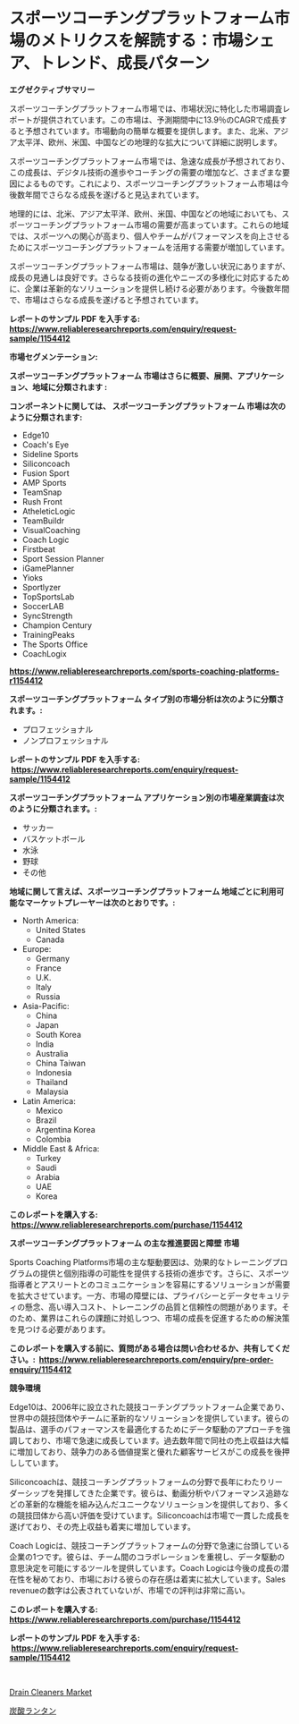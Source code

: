 <p><h1>スポーツコーチングプラットフォーム市場のメトリクスを解読する：市場シェア、トレンド、成長パターン</h1></p><p><strong>エグゼクティブサマリー</strong></p>
<p><p>スポーツコーチングプラットフォーム市場では、市場状況に特化した市場調査レポートが提供されています。この市場は、予測期間中に13.9％のCAGRで成長すると予想されています。市場動向の簡単な概要を提供します。また、北米、アジア太平洋、欧州、米国、中国などの地理的な拡大について詳細に説明します。</p><p>スポーツコーチングプラットフォーム市場では、急速な成長が予想されており、この成長は、デジタル技術の進歩やコーチングの需要の増加など、さまざまな要因によるものです。これにより、スポーツコーチングプラットフォーム市場は今後数年間でさらなる成長を遂げると見込まれています。</p><p>地理的には、北米、アジア太平洋、欧州、米国、中国などの地域においても、スポーツコーチングプラットフォーム市場の需要が高まっています。これらの地域では、スポーツへの関心が高まり、個人やチームがパフォーマンスを向上させるためにスポーツコーチングプラットフォームを活用する需要が増加しています。</p><p>スポーツコーチングプラットフォーム市場は、競争が激しい状況にありますが、成長の見通しは良好です。さらなる技術の進化やニーズの多様化に対応するために、企業は革新的なソリューションを提供し続ける必要があります。今後数年間で、市場はさらなる成長を遂げると予想されています。</p></p>
<p><strong>レポートのサンプル PDF を入手する: <a href="https://www.reliableresearchreports.com/enquiry/request-sample/1154412">https://www.reliableresearchreports.com/enquiry/request-sample/1154412</a></strong></p>
<p><strong>市場セグメンテーション:</strong></p>
<p><strong> スポーツコーチングプラットフォーム 市場はさらに概要、展開、アプリケーション、地域に分類されます :</strong></p>
<p><strong>コンポーネントに関しては、 スポーツコーチングプラットフォーム 市場は次のように分類されます: &nbsp;</strong></p>
<p><ul><li>Edge10</li><li>Coach's Eye</li><li>Sideline Sports</li><li>Siliconcoach</li><li>Fusion Sport</li><li>AMP Sports</li><li>TeamSnap</li><li>Rush Front</li><li>AtheleticLogic</li><li>TeamBuildr</li><li>VisualCoaching</li><li>Coach Logic</li><li>Firstbeat</li><li>Sport Session Planner</li><li>iGamePlanner</li><li>Yioks</li><li>Sportlyzer</li><li>TopSportsLab</li><li>SoccerLAB</li><li>SyncStrength</li><li>Champion Century</li><li>TrainingPeaks</li><li>The Sports Office</li><li>CoachLogix</li></ul></p>
<p><strong><a href="https://www.reliableresearchreports.com/sports-coaching-platforms-r1154412">https://www.reliableresearchreports.com/sports-coaching-platforms-r1154412</a></strong></p>
<p><strong> スポーツコーチングプラットフォーム タイプ別の市場分析は次のように分類されます。:</strong></p>
<p><ul><li>プロフェッショナル</li><li>ノンプロフェッショナル</li></ul></p>
<p><strong>レポートのサンプル PDF を入手する: &nbsp;<a href="https://www.reliableresearchreports.com/enquiry/request-sample/1154412">https://www.reliableresearchreports.com/enquiry/request-sample/1154412</a></strong></p>
<p><strong> スポーツコーチングプラットフォーム アプリケーション別の市場産業調査は次のように分類されます。:</strong></p>
<p><ul><li>サッカー</li><li>バスケットボール</li><li>水泳</li><li>野球</li><li>その他</li></ul></p>
<p><strong>地域に関して言えば、スポーツコーチングプラットフォーム 地域ごとに利用可能なマーケットプレーヤーは次のとおりです。:</strong></p>
<p><ul>
    <li>
        North America:
        <ul>
            <li>United States</li>
            <li>Canada</li>
        </ul>
    </li>
    <li>
        Europe:
        <ul>
            <li>Germany</li>
            <li>France</li>
            <li>U.K.</li>
            <li>Italy</li>
            <li>Russia</li>
        </ul>
    </li>
    <li>
        Asia-Pacific:
        <ul>
            <li>China</li>
            <li>Japan</li>
            <li>South Korea</li>
            <li>India</li>
            <li>Australia</li>
            <li>China Taiwan</li>
            <li>Indonesia</li>
            <li>Thailand</li>
            <li>Malaysia</li>
        </ul>
    </li>
    <li>
        Latin America:
        <ul>
            <li>Mexico</li>
            <li>Brazil</li>
            <li>Argentina Korea</li>
            <li>Colombia</li>
        </ul>
    </li>
    <li>
        Middle East & Africa:
        <ul>
            <li>Turkey</li>
            <li>Saudi</li>
            <li>Arabia</li>
            <li>UAE</li>
            <li>Korea</li>
        </ul>
    </li>
    </ul></p>
<p><strong>このレポートを購入する: &nbsp;<a href="https://www.reliableresearchreports.com/purchase/1154412">https://www.reliableresearchreports.com/purchase/1154412</a></strong></p>
<p><strong>スポーツコーチングプラットフォーム の主な推進要因と障壁 市場</strong></p>
<p><p>Sports Coaching Platforms市場の主な駆動要因は、効果的なトレーニングプログラムの提供と個別指導の可能性を提供する技術の進歩です。さらに、スポーツ指導者とアスリートとのコミュニケーションを容易にするソリューションが需要を拡大させています。一方、市場の障壁には、プライバシーとデータセキュリティの懸念、高い導入コスト、トレーニングの品質と信頼性の問題があります。そのため、業界はこれらの課題に対処しつつ、市場の成長を促進するための解決策を見つける必要があります。</p></p>
<p><strong>このレポートを購入する前に、質問がある場合は問い合わせるか、共有してください。:&nbsp; <a href="https://www.reliableresearchreports.com/enquiry/pre-order-enquiry/1154412">https://www.reliableresearchreports.com/enquiry/pre-order-enquiry/1154412</a></strong></p>
<p><strong>競争環境</strong></p>
<p><p>Edge10は、2006年に設立された競技コーチングプラットフォーム企業であり、世界中の競技団体やチームに革新的なソリューションを提供しています。彼らの製品は、選手のパフォーマンスを最適化するためにデータ駆動のアプローチを強調しており、市場で急速に成長しています。過去数年間で同社の売上収益は大幅に増加しており、競争力のある価値提案と優れた顧客サービスがこの成長を後押ししています。</p><p>Siliconcoachは、競技コーチングプラットフォームの分野で長年にわたりリーダーシップを発揮してきた企業です。彼らは、動画分析やパフォーマンス追跡などの革新的な機能を組み込んだユニークなソリューションを提供しており、多くの競技団体から高い評価を受けています。Siliconcoachは市場で一貫した成長を遂げており、その売上収益も着実に増加しています。</p><p>Coach Logicは、競技コーチングプラットフォームの分野で急速に台頭している企業の1つです。彼らは、チーム間のコラボレーションを重視し、データ駆動の意思決定を可能にするツールを提供しています。Coach Logicは今後の成長の潜在性を秘めており、市場における彼らの存在感は着実に拡大しています。Sales revenueの数字は公表されていないが、市場での評判は非常に高い。</p></p>
<p><strong>このレポートを購入する: &nbsp; <a href="https://www.reliableresearchreports.com/purchase/1154412">https://www.reliableresearchreports.com/purchase/1154412</a></strong></p>
<p><strong>レポートのサンプル PDF を入手する: &nbsp;<a href="https://www.reliableresearchreports.com/enquiry/request-sample/1154412">https://www.reliableresearchreports.com/enquiry/request-sample/1154412</a></strong><strong></strong></p>
<p>&nbsp;</p>
<p><p><a href="https://pretty-mail-caf.notion.site/Global-Drain-Cleaners-Market-Size-and-Market-Trends-Insights-and-Projections-from-2024-to-2031-c53005a137e243c48fddc9dd9672abeb">Drain Cleaners Market</a></p><p><a href="https://github.com/SarahFahey88/Market-Research-Report-List-1/blob/main/385560019510.md">炭酸ランタン</a></p></p>
